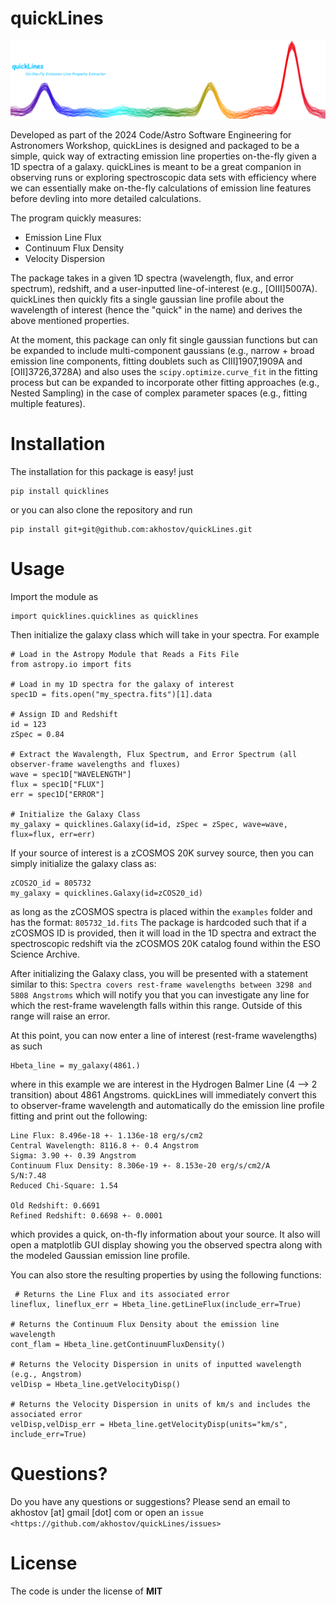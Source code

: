 # quickLines
![alt text](logo/quicklines_logo.png)

Developed as part of the 2024 Code/Astro Software Engineering for Astronomers Workshop, quickLines is designed and packaged to be a simple, quick way of extracting emission line properties on-the-fly given a 1D spectra of a galaxy. quickLines is meant to be a great companion in observing runs or exploring spectroscopic data sets with efficiency where we can essentially make on-the-fly calculations of emission line features before devling into more detailed calculations.

The program quickly measures:
  - Emission Line Flux
  - Continuum Flux Density
  - Velocity Dispersion

The package takes in a given 1D spectra (wavelength, flux, and error spectrum), redshift, and a user-inputted line-of-interest (e.g., [OIII]5007A). quickLines then quickly fits a single gaussian line profile about the wavelength of interest (hence the "quick" in the name) and derives the above mentioned properties.

At the moment, this package can only fit single gaussian functions but can be expanded to include multi-component gaussians (e.g., narrow + broad emission line components, fitting doublets such as CIII]1907,1909A and [OII]3726,3728A) and also uses the ```scipy.optimize.curve_fit``` in the fitting process but can be expanded to incorporate other fitting approaches (e.g., Nested Sampling) in the case of complex parameter spaces (e.g., fitting multiple features).

# Installation
The installation for this package is easy! just
```
pip install quicklines
```
or you can also clone the repository and run
```
pip install git+git@github.com:akhostov/quickLines.git
```

# Usage
Import the module as 
```
import quicklines.quicklines as quicklines
```

Then initialize the galaxy class which will take in your spectra. For example
```
# Load in the Astropy Module that Reads a Fits File
from astropy.io import fits

# Load in my 1D spectra for the galaxy of interest
spec1D = fits.open("my_spectra.fits")[1].data

# Assign ID and Redshift
id = 123
zSpec = 0.84

# Extract the Wavalength, Flux Spectrum, and Error Spectrum (all observer-frame wavelengths and fluxes)
wave = spec1D["WAVELENGTH"]
flux = spec1D["FLUX"]
err = spec1D["ERROR"]

# Initialize the Galaxy Class
my_galaxy = quicklines.Galaxy(id=id, zSpec = zSpec, wave=wave, flux=flux, err=err)
```

If your source of interest is a zCOSMOS 20K survey source, then you can simply initialize the galaxy class as:
```
zCOS2O_id = 805732
my_galaxy = quicklines.Galaxy(id=zCOS20_id)
```
as long as the zCOSMOS spectra is placed within the ```examples``` folder and has the format: ```805732_1d.fits``` The package is hardcoded such that if a zCOSMOS ID is provided, then it will load in the 1D spectra and extract the spectroscopic redshift via the zCOSMOS 20K catalog found within the ESO Science Archive.

After initializing the Galaxy class, you will be presented with a statement similar to this:
```Spectra covers rest-frame wavelengths between 3298 and 5808 Angstroms```
which will notify you that you can investigate any line for which the rest-frame wavelength falls within this range. Outside of this range will raise an error.

At this point, you can now enter a line of interest (rest-frame wavelengths) as such
```
Hbeta_line = my_galaxy(4861.)
```
where in this example we are interest in the Hydrogen Balmer Line (4 --> 2 transition) about 4861 Angstroms. quickLines will immediately convert this to observer-frame wavelength and automatically do the emission line profile fitting and print out the following:
```
Line Flux: 8.496e-18 +- 1.136e-18 erg/s/cm2
Central Wavelength: 8116.8 +- 0.4 Angstrom
Sigma: 3.90 +- 0.39 Angstrom
Continuum Flux Density: 8.306e-19 +- 8.153e-20 erg/s/cm2/A
S/N:7.48
Reduced Chi-Square: 1.54

Old Redshift: 0.6691
Refined Redshift: 0.6698 +- 0.0001
```
which provides a quick, on-th-fly information about your source. It also will open a matplotlib GUI display showing you the observed spectra along with the modeled Gaussian emission line profile.

You can also store the resulting properties by using the following functions:
```
 # Returns the Line Flux and its associated error
lineflux, lineflux_err = Hbeta_line.getLineFlux(include_err=True)

# Returns the Continuum Flux Density about the emission line wavelength
cont_flam = Hbeta_line.getContinuumFluxDensity()

# Returns the Velocity Dispersion in units of inputted wavelength (e.g., Angstrom)
velDisp = Hbeta_line.getVelocityDisp()

# Returns the Velocity Dispersion in units of km/s and includes the associated error
velDisp,velDisp_err = Hbeta_line.getVelocityDisp(units="km/s", include_err=True)
```

# Questions?
Do you have any questions or suggestions? Please send an email to
akhostov [at] gmail [dot] com or open an
`issue <https://github.com/akhostov/quickLines/issues>`

# License
The code is under the license of **MIT**
